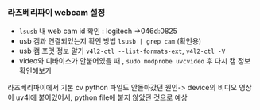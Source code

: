 ### 라즈베리파이 webcam 설정

- `lsusb` 내 web cam id 확인 : logitech ->046d:0825
- usb 캠과 연결되었는지 확인 방법 `lsusb | grep cam` (확인용)
- usb 캠 포맷 정보 알기 `v4l2-ctl --list-formats-ext`, `v4l2-ctl -V`
- video와 디바이스가 안붙어있을 때 , `sudo modprobe uvcvideo` 후 다시 캠 정보 확인해보기


라즈베리파이에서 기본 cv python 파일도 안돌아갔던 원인-> device의 비디오 영상이 uv4l에 붙어있어서, python file에 붙지 않았던 것으로 예상
